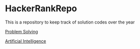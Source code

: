 # HackerRankRepo

This is a repository to keep track of solution codes over the year


[Problem Solving]()



[Artificial Intelligence]()
